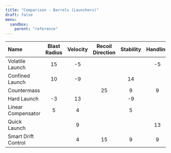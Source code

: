```yaml
---
title: "Comparison - Barrels (Launchers)"
draft: false
menu:
  sandbox:
    parent: "reference"
---
```


|Name | Blast Radius | Velocity | Recoil Direction | Stability | Handling |
|:-|:-:|:-:|:-:|:-:|:-:|
|Volatile Launch|15|-5|||-5|
|Confined Launch|10|-9||14||
|Countermass|||25|9|9|
|Hard Launch|-3|13||-9||
|Linear Compensator|5|4||5||
|Quick Launch||9|||13|
|Smart Drift Control||4|15|9|9|
